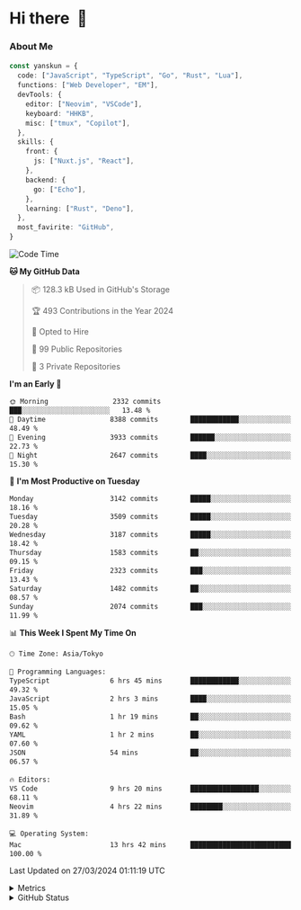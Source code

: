 # Hi there&nbsp; :wave:

### About Me

```ts
const yanskun = {
  code: ["JavaScript", "TypeScript", "Go", "Rust", "Lua"],
  functions: ["Web Developer", "EM"],
  devTools: {
    editor: ["Neovim", "VSCode"],
    keyboard: "HHKB",
    misc: ["tmux", "Copilot"],
  },
  skills: {
    front: {
      js: ["Nuxt.js", "React"],
    },
    backend: {
      go: ["Echo"],
    },
    learning: ["Rust", "Deno"],
  },
  most_favirite: "GitHub",
}
```

<!--START_SECTION:waka-->
![Code Time](http://img.shields.io/badge/Code%20Time-763%20hrs%2021%20mins-blue)

**🐱 My GitHub Data** 

> 📦 128.3 kB Used in GitHub's Storage 
 > 
> 🏆 493 Contributions in the Year 2024
 > 
> 💼 Opted to Hire
 > 
> 📜 99 Public Repositories 
 > 
> 🔑 3 Private Repositories 
 > 
**I'm an Early 🐤** 

```text
🌞 Morning                2332 commits        ███░░░░░░░░░░░░░░░░░░░░░░   13.48 % 
🌆 Daytime                8388 commits        ████████████░░░░░░░░░░░░░   48.49 % 
🌃 Evening                3933 commits        ██████░░░░░░░░░░░░░░░░░░░   22.73 % 
🌙 Night                  2647 commits        ████░░░░░░░░░░░░░░░░░░░░░   15.30 % 
```
📅 **I'm Most Productive on Tuesday** 

```text
Monday                   3142 commits        █████░░░░░░░░░░░░░░░░░░░░   18.16 % 
Tuesday                  3509 commits        █████░░░░░░░░░░░░░░░░░░░░   20.28 % 
Wednesday                3187 commits        █████░░░░░░░░░░░░░░░░░░░░   18.42 % 
Thursday                 1583 commits        ██░░░░░░░░░░░░░░░░░░░░░░░   09.15 % 
Friday                   2323 commits        ███░░░░░░░░░░░░░░░░░░░░░░   13.43 % 
Saturday                 1482 commits        ██░░░░░░░░░░░░░░░░░░░░░░░   08.57 % 
Sunday                   2074 commits        ███░░░░░░░░░░░░░░░░░░░░░░   11.99 % 
```


📊 **This Week I Spent My Time On** 

```text
🕑︎ Time Zone: Asia/Tokyo

💬 Programming Languages: 
TypeScript               6 hrs 45 mins       ████████████░░░░░░░░░░░░░   49.32 % 
JavaScript               2 hrs 3 mins        ████░░░░░░░░░░░░░░░░░░░░░   15.05 % 
Bash                     1 hr 19 mins        ██░░░░░░░░░░░░░░░░░░░░░░░   09.62 % 
YAML                     1 hr 2 mins         ██░░░░░░░░░░░░░░░░░░░░░░░   07.60 % 
JSON                     54 mins             ██░░░░░░░░░░░░░░░░░░░░░░░   06.57 % 

🔥 Editors: 
VS Code                  9 hrs 20 mins       █████████████████░░░░░░░░   68.11 % 
Neovim                   4 hrs 22 mins       ████████░░░░░░░░░░░░░░░░░   31.89 % 

💻 Operating System: 
Mac                      13 hrs 42 mins      █████████████████████████   100.00 % 
```


 Last Updated on 27/03/2024 01:11:19 UTC
<!--END_SECTION:waka-->

<details>
  <summary>Metrics</summary>
  <img src="https://github.com/yanskun/yanskun/blob/main/github-metrics.svg" alt="Metrics">
</details>

<details>
  <summary>GitHub Status</summary>
  <picture>
    <source media="(prefers-color-scheme: dark)" srcset="https://raw.githubusercontent.com/yanskun/yanskun/master/profile-summary-card-output/nord_dark/0-profile-details.svg">
   <img src="https://raw.githubusercontent.com/yanskun/yanskun/master/profile-summary-card-output/default/0-profile-details.svg">
  </picture>
  <br>
  <picture>
    <source media="(prefers-color-scheme: dark)" srcset="https://raw.githubusercontent.com/yanskun/yanskun/master/profile-summary-card-output/nord_dark/1-repos-per-language.svg">
   <img src="https://raw.githubusercontent.com/yanskun/yanskun/master/profile-summary-card-output/default/1-repos-per-language.svg">
  </picture>
  <picture>
    <source media="(prefers-color-scheme: dark)" srcset="https://raw.githubusercontent.com/yanskun/yanskun/master/profile-summary-card-output/nord_dark/2-most-commit-language.svg">
   <img src="https://raw.githubusercontent.com/yanskun/yanskun/master/profile-summary-card-output/default/2-most-commit-language.svg">
  </picture>
  <br>
  <picture>
    <source media="(prefers-color-scheme: dark)" srcset="https://raw.githubusercontent.com/yanskun/yanskun/master/profile-summary-card-output/nord_dark/3-stats.svg">
   <img src="https://raw.githubusercontent.com/yanskun/yanskun/master/profile-summary-card-output/default/3-stats.svg">
  </picture>
  <picture>
    <source media="(prefers-color-scheme: dark)" srcset="https://raw.githubusercontent.com/yanskun/yanskun/master/profile-summary-card-output/nord_dark/4-productive-time.svg">
   <img src="https://raw.githubusercontent.com/yanskun/yanskun/master/profile-summary-card-output/default/4-productive-time.svg">
  </picture>
</details>

